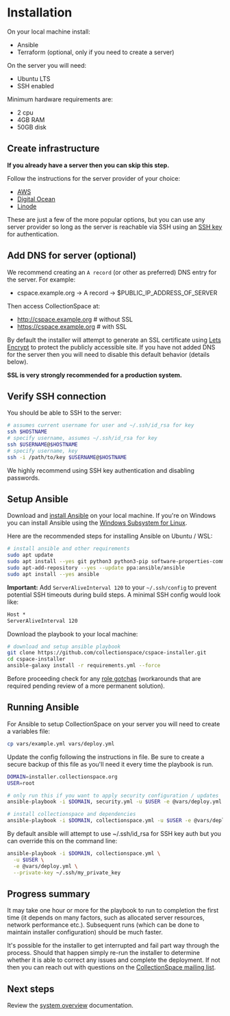 # Installation

On your local machine install:

- Ansible
- Terraform (optional, only if you need to create a server)

On the server you will need:

- Ubuntu LTS
- SSH enabled

Minimum hardware requirements are:

- 2 cpu
- 4GB RAM
- 50GB disk

## Create infrastructure

**If you already have a server then you can skip this step.**

Follow the instructions for the server provider of your choice:

- [AWS](../cloud/aws/README.md)
- [Digital Ocean](../cloud/digitalocean/README.md)
- [Linode](../cloud/linode/README.md)

These are just a few of the more popular options, but you can use
any server provider so long as the server is reachable via SSH
using an [SSH key](https://www.ssh.com/ssh/key) for authentication.

## Add DNS for server (optional)

We recommend creating an `A record` (or other as preferred) DNS entry
for the server. For example:

- cspace.example.org -> A record -> $PUBLIC_IP_ADDRESS_OF_SERVER

Then access CollectionSpace at:

- http://cspace.example.org # without SSL
- https://cspace.example.org # with SSL

By default the installer will attempt to generate an SSL certificate
using [Lets Encrypt](https://letsencrypt.org/) to protect the publicly
accessible site. If you have not added DNS for the server then you
will need to disable this default behavior (details below).

**SSL is very strongly recommended for a production system.**

## Verify SSH connection

You should be able to SSH to the server:

```bash
# assumes current username for user and ~/.ssh/id_rsa for key
ssh $HOSTNAME
# specify username, assumes ~/.ssh/id_rsa for key
ssh $USERNAME@$HOSTNAME
# specify username, key
ssh -i /path/to/key $USERNAME@$HOSTNAME
```

We highly recommend using SSH key authentication and disabling passwords.

## Setup Ansible

Download and [install Ansible](https://docs.ansible.com/ansible/latest/installation_guide/intro_installation.html#installation-guide) on your local machine.
If you're on Windows you can install Ansible using the
[Windows Subsystem for Linux](https://docs.microsoft.com/en-us/windows/wsl/about).

Here are the recommended steps for installing Ansible on Ubuntu / WSL:

```bash
# install ansible and other requirements
sudo apt update
sudo apt install --yes git python3 python3-pip software-properties-common
sudo apt-add-repository --yes --update ppa:ansible/ansible
sudo apt install --yes ansible
```

**Important:** Add `ServerAliveInterval 120` to your `~/.ssh/config` to prevent
potential SSH timeouts during build steps. A minimal SSH config would look like:

```txt
Host *
ServerAliveInterval 120
```

Download the playbook to your local machine:

```bash
# download and setup ansible playbook
git clone https://github.com/collectionspace/cspace-installer.git
cd cspace-installer
ansible-galaxy install -r requirements.yml --force
```

Before proceeding check for any [role gotchas](../README.md#role-gotchas)
(workarounds that are required pending review of a more permanent
solution).

## Running Ansible

For Ansible to setup CollectionSpace on your server you will need to
create a variables file:

```bash
cp vars/example.yml vars/deploy.yml
```

Update the config following the instructions in file. Be sure to create
a secure backup of this file as you'll need it every time the playbook
is run.

```bash
DOMAIN=installer.collectionspace.org
USER=root

# only run this if you want to apply security configuration / updates
ansible-playbook -i $DOMAIN, security.yml -u $USER -e @vars/deploy.yml

# install collectionspace and dependencies
ansible-playbook -i $DOMAIN, collectionspace.yml -u $USER -e @vars/deploy.yml
```

By default ansible will attempt to use ~/.ssh/id_rsa for SSH key auth
but you can override this on the command line:

```bash
ansible-playbook -i $DOMAIN, collectionspace.yml \
  -u $USER \
  -e @vars/deploy.yml \
  --private-key ~/.ssh/my_private_key
```

## Progress summary

It may take one hour or more for the playbook to run to completion
the first time (it depends on many factors, such as allocated server
resources, network performance etc.). Subsequent runs (which can be
done to maintain installer configuration) should be much faster.

It's possible for the installer to get interrupted and fail part way
through the process. Should that happen simply re-run the installer
to determine whether it is able to correct any issues and complete
the deployment. If not then you can reach out with questions on the
[CollectionSpace mailing list](http://lists.collectionspace.org/mailman/listinfo/talk_lists.collectionspace.org).


## Next steps

Review the [system overview](SYSTEM.md) documentation.
